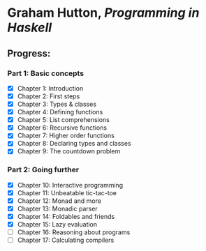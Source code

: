 # Graham Hutton, *Programming in Haskell*

## Progress:

### Part 1: Basic concepts

- [x] Chapter 1: Introduction
- [x] Chapter 2: First steps
- [x] Chapter 3: Types & classes
- [x] Chapter 4: Defining functions
- [x] Chapter 5: List comprehensions
- [x] Chapter 6: Recursive functions
- [x] Chapter 7: Higher order functions
- [x] Chapter 8: Declaring types and classes
- [x] Chapter 9: The countdown problem

### Part 2: Going further

- [x] Chapter 10: Interactive programming
- [x] Chapter 11: Unbeatable tic-tac-toe
- [x] Chapter 12: Monad and more
- [x] Chapter 13: Monadic parser
- [x] Chapter 14: Foldables and friends
- [x] Chapter 15: Lazy evaluation
- [ ] Chapter 16: Reasoning about programs
- [ ] Chapter 17: Calculating compilers
